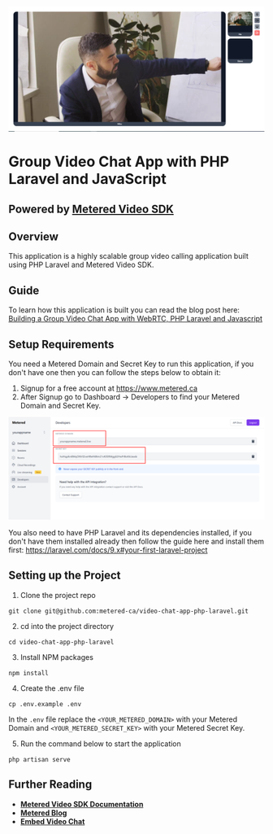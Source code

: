 <p align="center"><a href="https://www.metered.ca/blog/building-a-group-video-chat-app-with-webrtc-and-php-laravel/" target="_blank"><img src="docs/images/image.png" width="800"></a></p>


# Group Video Chat App with PHP Laravel and JavaScript

## Powered by [Metered Video SDK](https://www.metered.ca/)


## Overview

This application is a highly scalable group video calling application built using PHP Laravel and Metered Video SDK.

## Guide

To learn how this application is built you can read the blog post here: [Building a Group Video Chat App with WebRTC, PHP Laravel and Javascript](https://www.metered.ca/blog/building-a-group-video-chat-app-with-webrtc-and-php-laravel/)

## Setup Requirements

You need a Metered Domain and Secret Key to run this application, if you don't have one then you can follow the steps below to obtain it:

1. Signup for a free account at https://www.metered.ca
2. After Signup go to Dashboard -> Developers to find your Metered Domain and Secret Key.

![Metered Domain and Secret Key](docs/images/image-20.png)


You also need to have PHP Laravel and its dependencies installed, if you don't have them installed already then follow the guide here and install them first: https://laravel.com/docs/9.x#your-first-laravel-project

## Setting up the Project

1. Clone the project repo
```
git clone git@github.com:metered-ca/video-chat-app-php-laravel.git
```

2. cd into the project directory
```
cd video-chat-app-php-laravel
```

3. Install NPM packages
```
npm install
```

4. Create the .env file
```
cp .env.example .env
```
In the `.env` file replace the `<YOUR_METERED_DOMAIN>` with your Metered Domain and `<YOUR_METERED_SECRET_KEY>` with your Metered Secret Key.

5. Run the command below to start the application
```
php artisan serve
```

## Further Reading

- **[Metered Video SDK Documentation](https://www.metered.ca/docs/)**
- **[Metered Blog](https://www.metered.ca/blog/)**
- **[Embed Video Chat](https://www.metered.ca/docs/Metered-Embed/Basic-Embed-SDK-Guide/)**
